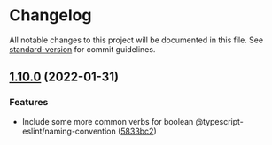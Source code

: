 # Changelog

All notable changes to this project will be documented in this file. See [standard-version](https://github.com/conventional-changelog/standard-version) for commit guidelines.

## [1.10.0](https://github.com/michchan/eslint-config/compare/v1.9.0...v1.10.0) (2022-01-31)


### Features

* Include some more common verbs for boolean @typescript-eslint/naming-convention ([5833bc2](https://github.com/michchan/eslint-config/commit/5833bc239ba35c1dcaf6118bc031ba02fee03d7a))
